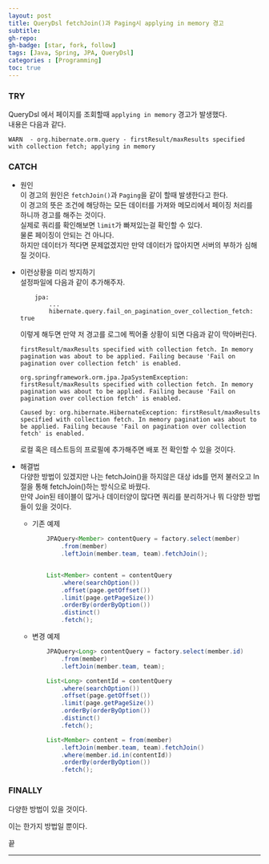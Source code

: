 ```yaml
---
layout: post 
title: QueryDsl fetchJoin()과 Paging시 applying in memory 경고
subtitle: 
gh-repo: 
gh-badge: [star, fork, follow]
tags: [Java, Spring, JPA, QueryDsl]
categories : [Programming]
toc: true
---
```



### TRY  
QueryDsl 에서 페이지를 조회할때 `applying in memory` 경고가 발생했다.  
내용은 다음과 같다.  

```
WARN  - org.hibernate.orm.query - firstResult/maxResults specified with collection fetch; applying in memory

```

### CATCH  

* 원인   
    이 경고의 원인은 `fetchJoin()`과 `Paging`을 같이 할때 발생한다고 한다.  
    이 경고의 뜻은 조건에 해당하는 모든 데이터를 가져와 메모리에서 페이징 처리를 하니까 경고를 해주는 것이다.  
    실제로 쿼리를 확인해보면 `limit`가 빠져있는걸 확인할 수 있다.  
    물론 페이징이 안되는 건 아니다.  
    하지만 데이터가 적다면 문제없겠지만 만약 데이터가 많아지면 서버의 부하가 심해질 것이다.  


* 이런상황을 미리 방지하기   
    설정파일에 다음과 같이 추가해주자.
    ```
        jpa:
            ...
            hibernate.query.fail_on_pagination_over_collection_fetch: true
    ```

    이렇게 해두면 만약 저 경고를 로그에 찍어줄 상황이 되면 다음과 같이 막아버린다.
    ```
    firstResult/maxResults specified with collection fetch. In memory pagination was about to be applied. Failing because 'Fail on pagination over collection fetch' is enabled.
    
    org.springframework.orm.jpa.JpaSystemException: firstResult/maxResults specified with collection fetch. In memory pagination was about to be applied. Failing because 'Fail on pagination over collection fetch' is enabled.

    Caused by: org.hibernate.HibernateException: firstResult/maxResults specified with collection fetch. In memory pagination was about to be applied. Failing because 'Fail on pagination over collection fetch' is enabled.
    ```

    로컬 혹은 테스트등의 프로필에 추가해주면 배포 전 확인할 수 있을 것이다.  

* 해결법  
    다양한 방법이 있겠지만 나는 fetchJoin()을 하지않은 대상 ids를 먼저 불러오고 In절을 통해 fetchJoin()하는 방식으로 바꿨다.  
    만약 Join된 테이블이 많거나 데이터양이 많다면 쿼리를 분리하거나 뭐 다양한 방법들이 있을 것이다.  

    * 기존 예제
        ```java
            JPAQuery<Member> contentQuery = factory.select(member)
                .from(member)
                .leftJoin(member.team, team).fetchJoin();


            List<Member> content = contentQuery
                .where(searchOption())
                .offset(page.getOffset())
                .limit(page.getPageSize())
                .orderBy(orderByOption())
                .distinct()
                .fetch();

        ```

    * 변경 예제
        ```java
            JPAQuery<Long> contentQuery = factory.select(member.id)
                .from(member)
                .leftJoin(member.team, team);

            List<Long> contentId = contentQuery
                .where(searchOption())
                .offset(page.getOffset())
                .limit(page.getPageSize())
                .orderBy(orderByOption())
                .distinct()
                .fetch();

            List<Member> content = from(member)
                .leftJoin(member.team, team).fetchJoin()
                .where(member.id.in(contentId))
                .orderBy(orderByOption())
                .fetch();
        ```


### FINALLY  
다양한 방법이 있을 것이다.

이는 한가지 방법일 뿐이다.  

끝

---
